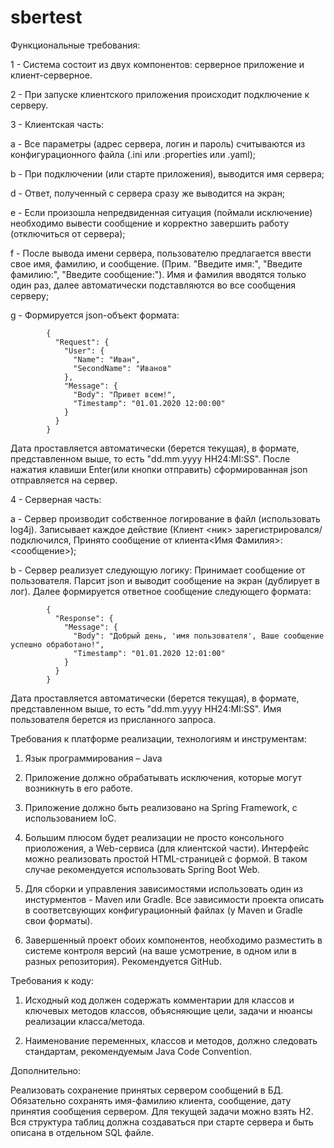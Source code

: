 # sbertest

Функциональные требования:

1 - Система состоит из двух компонентов: серверное приложение и клиент-серверное.

2 - При запуске клиентского приложения происходит подключение к серверу.

3 - Клиентская часть:

   а - Все параметры (адрес сервера, логин и пароль) считываются из конфигурационного файла (.ini или .properties или .yaml);
   
   b - При подключении (или старте приложения), выводится имя сервера;
   
   d - Ответ, полученный с сервера сразу же выводится на экран;
   
   е - Если произошла непредвиденная ситуация (поймали исключение) необходимо вывести сообщение и корректно завершить работу (отключиться от сервера);
   
   f - После вывода имени сервера,  пользователю предлагается ввести свое имя, фамилию, и сообщение. (Прим. "Введите имя:", "Введите фамилию:", "Введите сообщение:").
       Имя и фамилия вводятся только один раз, далее автоматически подставляются во все сообщения серверу;
       
   g - Формируется json-объект формата:

			{
			  "Request": {
				"User": {
				  "Name": "Иван",
				  "SecondName": "Иванов"
				},
				"Message": {
				  "Body": "Привет всем!",
				  "Timestamp": "01.01.2020 12:00:00"
				}
			  }
			}

   Дата проставляется автоматически (берется текущая), в формате, представленном выше, то есть "dd.mm.yyyy HH24:MI:SS".
   После нажатия клавиши Enter(или кнопки отправить) сформированная json отправляется на сервер.	 

4 - Серверная часть:

   а - Сервер производит собственное логирование в файл (использовать log4j). 
       Записывает каждое действие (Клиент <ник> зарегистрировался/подключился, Принято сообщение от клиента<Имя Фамилия>:<сообщение>);
   
   b - Сервер реализует следующую логику:
        Принимает сообщение от пользователя. Парсит json и выводит сообщение на экран (дублирует в лог). Далее формируется ответное сообщение следующего формата:
			
			{
			  "Response": {
				"Message": {
				  "Body": "Добрый день, 'имя пользователя', Ваше сообщение успешно обработано!",
				  "Timestamp": "01.01.2020 12:01:00"
				}
			  }
			}       
           
   Дата проставляется автоматически (берется текущая), в формате, представленном выше, то есть "dd.mm.yyyy HH24:MI:SS". Имя пользователя берется из присланного запроса.


Требования к платформе реализации, технологиям и инструментам:
 
1) Язык программирования – Java
 
2) Приложение должно обрабатывать исключения, которые могут возникнуть в его работе.
 
3) Приложение должно быть реализовано на Spring Framework, с использованием IoC.

4) Большим плюсом будет реализации не просто консольного приоложения, а Web-сервиса (для клиентской части). Интерфейс можно реализовать простой HTML-страницей с формой. В таком случае рекомендуется использовать Spring Boot Web. 

5) Для сборки и управления зависимостями использовать один из инстурментов -  Maven или Gradle. Все зависимости проекта описать в соответсвующих конфигурационный файлах (у Maven и Gradle свои форматы).

6) Завершенный проект обоих компонентов, необходимо разместить в системе контроля версий (на ваше усмотрение, в одном или в разных репозитория). Рекомендуется GitHub.
 

Требования к коду:
 
1) Исходный код должен содержать комментарии для классов и ключевых методов классов, объясняющие цели, задачи и нюансы реализации класса/метода.
 
3) Наименование переменных, классов и методов, должно следовать стандартам, рекомендуемым Java Code Convention. 
 

Дополнительно:

Реализовать сохранение принятых сервером сообщений в БД. Обязательно сохранять имя-фамилию клиента, сообщение, дату принятия сообщения сервером.
Для текущей задачи можно взять H2. Вся структура таблиц должна создаваться при старте сервера и быть описана в отдельном SQL файле.
 
